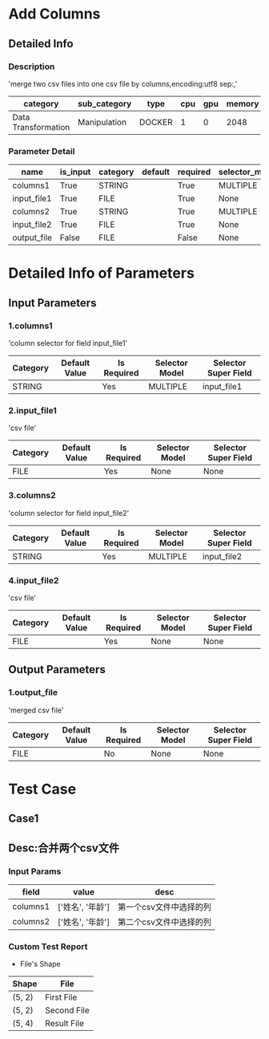 # Add Columns
## Detailed Info
### Description
'merge two csv files into one csv file by columns,encoding:utf8  sep:,'


| category | sub_category | type | cpu | gpu | memory | pipe_status |
| --- | --- | --- | --- | --- | --- | --- |
| Data Transformation | Manipulation | DOCKER | 1 | 0 | 2048 | deny |


### Parameter Detail

| name | is_input | category | default | required | selector_model |
| --- | --- | --- | --- | --- | --- |
| columns1 | True | STRING |  | True | MULTIPLE |
| input_file1 | True | FILE |  | True | None |
| columns2 | True | STRING |  | True | MULTIPLE |
| input_file2 | True | FILE |  | True | None |
| output_file | False | FILE |  | False | None |


# Detailed Info of Parameters
## Input Parameters
### 1.columns1
'column selector for field input_file1'


| Category | Default Value | Is Required | Selector Model | Selector Super Field |
| --- | --- | --- | --- | --- |
| STRING |  | Yes | MULTIPLE | input_file1 |


### 2.input_file1
'csv file'


| Category | Default Value | Is Required | Selector Model | Selector Super Field |
| --- | --- | --- | --- | --- |
| FILE |  | Yes | None | None |


### 3.columns2
'column selector for field input_file2'


| Category | Default Value | Is Required | Selector Model | Selector Super Field |
| --- | --- | --- | --- | --- |
| STRING |  | Yes | MULTIPLE | input_file2 |


### 4.input_file2
'csv file'


| Category | Default Value | Is Required | Selector Model | Selector Super Field |
| --- | --- | --- | --- | --- |
| FILE |  | Yes | None | None |


## Output Parameters
### 1.output_file
'merged csv file'


| Category | Default Value | Is Required | Selector Model | Selector Super Field |
| --- | --- | --- | --- | --- |
| FILE |  | No | None | None |



# Test Case
## Case1
## Desc:合并两个csv文件
### Input Params

| field | value | desc |
| --- | --- | --- |
| columns1 | ['姓名', '年龄'] | 第一个csv文件中选择的列 |
| columns2 | ['姓名', '年龄'] | 第二个csv文件中选择的列 |


### Custom Test Report
+ File's Shape


| Shape | File |
| --- | --- |
| (5, 2) | First File |
| (5, 2) | Second File |
| (5, 4) | Result File |


